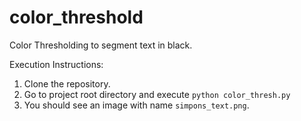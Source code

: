 # color_threshold
Color Thresholding to segment text in black.

Execution Instructions:
1. Clone the repository.
2. Go to project root directory and execute ```python color_thresh.py```
3. You should see an image with name ```simpons_text.png```.
